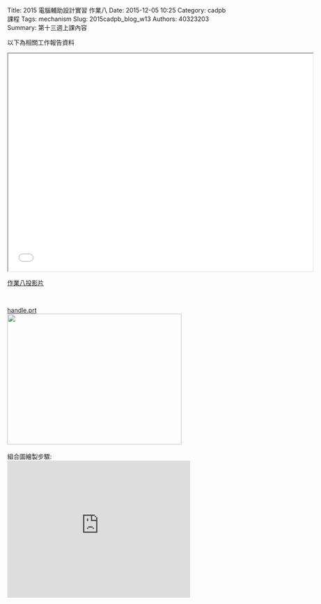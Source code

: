 Title: 2015 電腦輔助設計實習 作業八
Date: 2015-12-05 10:25
Category: cadpb 課程
Tags: mechanism
Slug: 2015cadpb_blog_w13
Authors: 40323203
Summary: 第十三週上課內容

以下為相關工作報告資料

<iframe src="cadp_w13_lecture.html" width="700" height="500"></iframe>

<p><a href="cadp_w13_lecture.html" target="_blank">作業八投影片</a></p>
<br>
<p align="left"><a href="https://copy.com/FJUg8phKWiVj7Fv0">handle.prt</a>
<br>
<img
src="https://copy.com/D9D72ROot8bYEWwz"width="400"height="300">
<br>
<script src="https://embed.github.com/view/3d/Sbetty/group3/master/nutcracker.stl"></script>
<br>
組合圖繪製步驟:
<iframe width="420" height="315" src="https://www.youtube.com/embed/akhIVRAIkto" frameborder="0" allowfullscreen></iframe>
<br>
<br>



